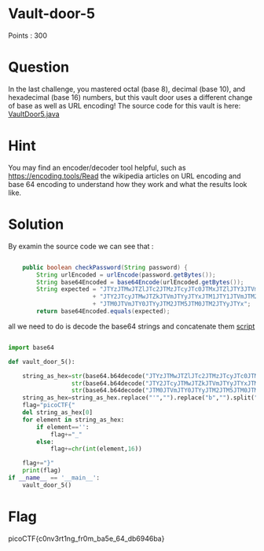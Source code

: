 # Vault-door-5

Points : 300

# Question

In the last challenge, you mastered octal (base 8), decimal (base 10), and hexadecimal (base 16) numbers, but this vault door uses a different change of base as well as URL encoding! The source code for this vault is here: [VaultDoor5.java](VaultDoor5.java)

# Hint 

You may find an encoder/decoder tool helpful, such as https://encoding.tools/Read the wikipedia articles on URL encoding and base 64 encoding to understand how they work and what the results look like.

# Solution
By examin the source code we can see that : 

```java 

    public boolean checkPassword(String password) {
        String urlEncoded = urlEncode(password.getBytes());
        String base64Encoded = base64Encode(urlEncoded.getBytes());
        String expected = "JTYzJTMwJTZlJTc2JTMzJTcyJTc0JTMxJTZlJTY3JTVm" <---------------- Base64 encoding 
                        + "JTY2JTcyJTMwJTZkJTVmJTYyJTYxJTM1JTY1JTVmJTM2"
                        + "JTM0JTVmJTY0JTYyJTM2JTM5JTM0JTM2JTYyJTYx";
        return base64Encoded.equals(expected);

```

all we need to do is decode the base64 strings and concatenate them [script](script.py)

```python 

import base64

def vault_door_5():

    string_as_hex=str(base64.b64decode("JTYzJTMwJTZlJTc2JTMzJTcyJTc0JTMxJTZlJTY3JTVm"))+\
                  str(base64.b64decode("JTY2JTcyJTMwJTZkJTVmJTYyJTYxJTM1JTY1JTVmJTM2"))+\
                  str(base64.b64decode("JTM0JTVmJTY0JTYyJTM2JTM5JTM0JTM2JTYyJTYx"))
    string_as_hex=string_as_hex.replace("'","").replace("b","").split("%")
    flag="picoCTF{"
    del string_as_hex[0]
    for element in string_as_hex:
        if element=='':
            flag+="_"
        else:
            flag+=chr(int(element,16))

    flag+="}"
    print(flag)
if __name__ == '__main__':
    vault_door_5()
```






# Flag
picoCTF{c0nv3rt1ng_fr0m_ba5e_64_db6946ba}

